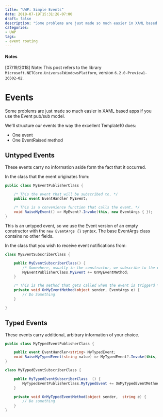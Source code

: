 ```yaml
---
title: "UWP: Simple Events"
date: 2018-07-19T15:31:28-07:00
draft: false
description: "Some problems are just made so much easier in XAML based apps if you use the Event pub/sub model. In this post we explore an easy way to create and subscribe to both typed and untyped events in UWP."
categories:
- UWP
tags:
- event routing
---
```


#### Notes
[07/19/2018] Note: This post refers to the library `Microsoft.NETCore.UniversalWindowsPlatform`, version `6.2.0-Preview1-26502-02`.

# Events

Some problems are just made so much easier in XAML based apps if you use the Event pub/sub model.

We'll structure our events the way the excellent Template10 does:

- One event  
- One EventRaised method

## Untyped Events
These events carry no information aside form the fact that it occurred. 

In the class that the event originates from:
```csharp
public class MyEventPublisherClass {

    /* This the event that will be subscribed to. */
    public event EventHandler MyEvent;

    /* This is a convenience function that calls the event. */
    void RaiseMyEvent() => MyEvent?.Invoke(this, new EventArgs { });
}
```

This is an untyped event, so we use the Event version of an empty constructor with the `new EventArgs {}` syntax. The base EventArgs class contains no other fields.

In the class that you wish to receive event notifications from:
```csharp
class MyEventSubscriberClass {

    public MyEventSubscriberClass() {
        /* Somewhere, usually in the constructor, we subscribe to the event*/
        MyEventPublisherClass.MyEvent += OnMyEventMethod;
    }

    /* This is the method that gets called when the event is triggerd */
    private void OnMyEventMethod(object sender, EventArgs e) {
        // Do Something
    }

}
```

## Typed Events
These events carry additional, arbitrary information of your choice. 

```csharp
public class MyTypedEventPublisherClass {

    public event EventHandler<string> MyTypedEvent;
    void RaiseMyTypedEvent(string value) => MyTypedEvent?.Invoke(this, value);
}

class MyTypedEventSubscriberClass {

    public MyTypedEventSubscriberClass  () {
        MyTypedEventPublisherClass.MyTypedEvent += OnMyTypedEventMethod;
    }

    private void OnMyTypedEventMethod(object sender,  string e) {
        // Do something
    }
}
```


